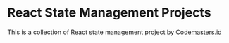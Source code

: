 # React State Management Projects

This is a collection of React state management project by [Codemasters.id](https://codemasters.id/)
